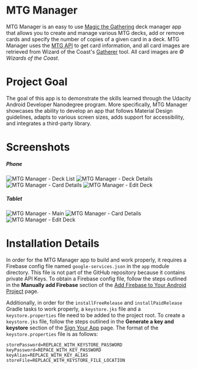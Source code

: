 # MTG Manager

MTG Manager is an easy to use [Magic the Gathering]( http://magic.wizards.com/en) deck manager app that allows you to create and manage various MTG decks, add or remove cards and specify the number of copies of a given card in a deck. MTG Manager uses the [MTG API](https://magicthegathering.io/) to get card information, and all card images are retrieved from Wizard of the Coast's [Gatherer](http://gatherer.wizards.com/Pages/Default.aspx) tool. 
All card images are *&copy; Wizards of the Coast*.

# Project Goal

The goal of this app is to demonstrate the skills learned through the Udacity Android Developer Nanodegree program. More specifically, MTG Manager showcases the ability to develop an app that follows Material Design guidelines, adapts to various screen sizes, adds support for accessibility, and integrates a third-party library.

# Screenshots

##### Phone

![MTG Manager - Deck List](readme-images/mtg_manager_main_phone.png)
![MTG Manager - Deck Details](readme-images/mtg_manager_deck_details_phone.png)
![MTG Manager - Card Details](readme-images/mtg_manager_card_details_phone.png)
![MTG Manager - Edit Deck](readme-images/mtg_manager_edit_deck_phone.png)

##### Tablet

![MTG Manager - Main](readme-images/mtg_manager_main_tablet.png)
![MTG Manager - Card Details](readme-images/mtg_manager_card_details_tablet.png)
![MTG Manager - Edit Deck](readme-images/mtg_manager_edit_deck_tablet.png)

# Installation Details

In order for the MTG Manager app to build and work properly, it requires a Firebase config file named ```google-services.json``` in the ```app``` module directory. This file is not part of the GitHub repository because it contains private API Keys. To obtain a Firebase config file, follow the steps outlined in the **Manually add Firebase** section of the [Add Firebase to Your Android Project](https://firebase.google.com/docs/android/setup) page.

Additionally, in order for the ```installFreeRelease``` and ```installPaidRelease``` Gradle tasks to work properly, a ```keystore.jks``` file and a ```keystore.properties``` file need to be added to the project root. To create a ```keystore.jks``` file, follow the steps outlined in the **Generate a key and keystore** section of the [Sign Your App](https://developer.android.com/studio/publish/app-signing.html) page. The format of the ```keystore.properties``` file is as follows:

```
storePassword=REPLACE_WITH_KEYSTORE_PASSWORD
keyPassword=REPACE_WITH_KEY_PASSWORD
keyAlias=REPLACE_WITH_KEY_ALIAS
storeFile=REPLACE_WITH_KEYSTORE_FILE_LOCATION
```
